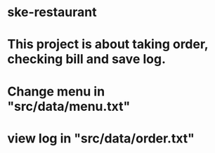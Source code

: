# ske-restaurant
# This project is about taking order, checking bill and save log.
# Change menu in "src/data/menu.txt"
# view log in "src/data/order.txt"
